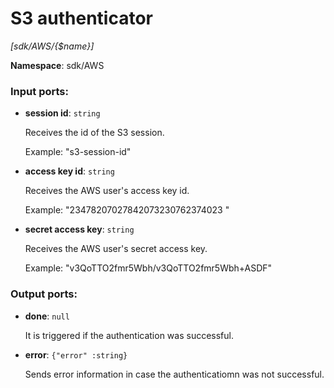 # S3 authenticator

_[sdk/AWS/{$name}]_

__Namespace__: sdk/AWS

### Input ports:

* __session id__: ` string `

    Receives the id of the S3 session.
    
    Example: 
    "s3-session-id"


* __access key id__: ` string `

    Receives the AWS user's access key id.
    
    Example:
    "23478207027842073230762374023 "


* __secret access key__: ` string `

    Receives the AWS user's secret access key.
    
    Example:
    "v3QoTTO2fmr5Wbh/v3QoTTO2fmr5Wbh+ASDF"

### Output ports:

* __done__: ` null `

    It is triggered if the authentication was successful.


* __error__: ` {"error" :string} `

    Sends error information in case the authenticatiomn was not successful.

